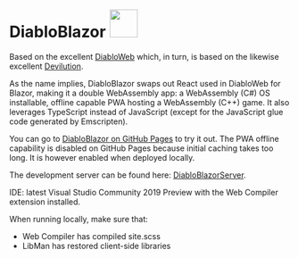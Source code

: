 # DiabloBlazor <img src="https://devblogs.microsoft.com/aspnet/wp-content/uploads/sites/16/2019/04/BrandBlazor_nohalo_1000x.png" width="50" height="50" />

Based on the excellent [DiabloWeb](https://github.com/d07RiV/diabloweb) which, in turn, is based on the likewise excellent [Devilution](https://github.com/diasurgical/devilution).

As the name implies, DiabloBlazor swaps out React used in DiabloWeb for Blazor, making it a double WebAssembly app: a WebAssembly (C#) OS installable, offline capable PWA hosting a WebAssembly (C++) game. It also leverages TypeScript instead of JavaScript (except for the JavaScript glue code generated by Emscripten).

You can go to [DiabloBlazor on GitHub Pages](https://n-stefan.github.io/diabloblazor) to try it out. The PWA offline capability is disabled on GitHub Pages because initial caching takes too long. It is however enabled when deployed locally.

The development server can be found here: [DiabloBlazorServer](https://github.com/n-stefan/diabloblazorserver).

IDE: latest Visual Studio Community 2019 Preview with the Web Compiler extension installed.

When running locally, make sure that:
- Web Compiler has compiled site.scss
- LibMan has restored client-side libraries
